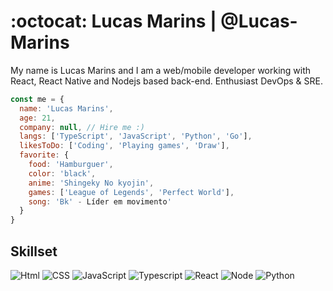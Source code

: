 # :octocat: Lucas Marins | @Lucas-Marins
My name is Lucas Marins and I am a web/mobile developer working with React, React Native and Nodejs based back-end. Enthusiast DevOps & SRE.

```js
const me = {
  name: 'Lucas Marins',
  age: 21,
  company: null, // Hire me :)
  langs: ['TypeScript', 'JavaScript', 'Python', 'Go'],
  likesToDo: ['Coding', 'Playing games', 'Draw'],
  favorite: {
    food: 'Hamburguer',
    color: 'black',
    anime: 'Shingeky No kyojin',
    games: ['League of Legends', 'Perfect World'],
    song: 'Bk' - Líder em movimento'
  }
}
```

## Skillset

<img src="https://img.shields.io/badge/-HTML%205-E34F26?logo=HTML5&logoColor=white&labelColor=E34F26" alt="Html" /> <img src="https://img.shields.io/badge/-CSS%203-1572B6?logo=CSS3&logoColor=white&labelColor=1572B6" alt="CSS" /> <img src="https://img.shields.io/badge/-JavaScript-F7DF1E?logo=javascript&logoColor=white&labelColor=F7DF1E" alt="JavaScript" /> <img src="https://img.shields.io/badge/-TypeScript-007ACC?logo=typescript&logoColor=white&labelColor=007ACC" alt="Typescript" /> <img src="https://img.shields.io/badge/-React%20JS-61DAFB?logo=react&logoColor=white&labelColor=61DAFB" alt="React" /> <img src="https://img.shields.io/badge/-Node%20JS-green?logo=node.js&logoColor=white&labelColor=green" alt="Node" /> <img src="https://img.shields.io/badge/-Python-3776AB?logo=Python&logoColor=white&labelColor=3776AB" alt="Python" />



<!--
**Lucas-Marins/Lucas-Marins** is a ✨ _special_ ✨ repository because its `README.md` (this file) appears on your GitHub profile.

Here are some ideas to get you started:

- 🔭 I’m currently working on ...
- 🌱 I’m currently learning ...
- 👯 I’m looking to collaborate on ...
- 🤔 I’m looking for help with ...
- 💬 Ask me about ...
- 📫 How to reach me: ...
- 😄 Pronouns: ...
- ⚡ Fun fact: ...
-->
